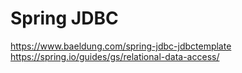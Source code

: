 # Spring JDBC
https://www.baeldung.com/spring-jdbc-jdbctemplate
https://spring.io/guides/gs/relational-data-access/

